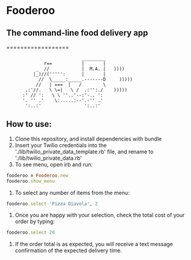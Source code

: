 # Fooderoo
## The command-line food delivery app

==================
```
                            _________
              r==           |       |
           _  //            |  M.A. |   ))))
          |_)//(''''':      |       |
            //  \_____:_____.-------D     )))))
           //   | ===  |   /        \
       .:'//.   \ \=|   \ /  .:'':./    )))))
      :' // ':   \ \ ''..'--:'-.. ':
      '. '' .'    \:.....:--'.-'' .'
       ':..:'                ':..:'

 ```

How to use:
-------
1. Clone this repository, and install dependencies with bundle
1. Insert your Twilio credentials into the './lib/twilio_private_data_template.rb' file, and rename to './lib/twilio_private_data.rb'
1. To see menu, open irb and run:
```ruby
fooderoo = Fooderoo.new
fooderoo.show_menu
```
1. To select any number of items from the menu:  
```ruby
fooderoo.select 'Pizza Diavola', 2
```
1. Once you are happy with your selection, check the total cost of your order by typing:
```ruby
fooderoo.select 20
```
1. If the order total is as expected, you will receive a text message confirmation of the expected delivery time. 
